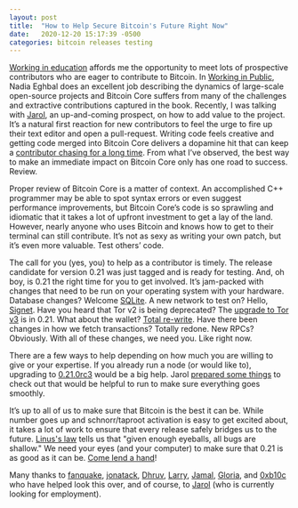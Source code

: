 ```yaml
---
layout: post
title:  "How to Help Secure Bitcoin's Future Right Now"
date:   2020-12-20 15:17:39 -0500
categories: bitcoin releases testing
---
```

[Working in education](https://residency.chaincode.com/) affords me the opportunity to meet lots of prospective contributors who are eager to contribute to Bitcoin. In [Working in Public](https://www.amazon.com/dp/0578675862/), Nadia Eghbal does an excellent job describing the dynamics of large-scale open-source projects and Bitcoin Core suffers from many of the challenges and extractive contributions captured in the book. Recently, I was talking with [Jarol](https://github.com/jarolrod/), an up-and-coming prospect, on how to add value to the project. It’s a natural first reaction for new contributors to feel the urge to fire up their text editor and open a pull-request. Writing code feels creative and getting code merged into Bitcoin Core delivers a dopamine hit that can keep a [contributor chasing for a long time](https://github.com/bitcoin/bitcoin/graphs/contributors). From what I’ve observed, the best way to make an immediate impact on Bitcoin Core only has one road to success. Review.

Proper review of Bitcoin Core is a matter of context. An accomplished C++ programmer may be able to spot syntax errors or even suggest performance improvements, but Bitcoin Core’s code is so sprawling and idiomatic that it takes a lot of upfront investment to get a lay of the land. However, nearly anyone who uses Bitcoin and knows how to get to their terminal can still contribute. It’s not as sexy as writing your own patch, but it’s even more valuable. Test others’ code.

The call for you (yes, you) to help as a contributor is timely. The release candidate for version 0.21 was just tagged and is ready for testing. And, oh boy, is 0.21 the right time for you to get involved. It’s jam-packed with changes that need to be run on your operating system with your hardware. Database changes? Welcome [SQLite](https://github.com/bitcoin/bitcoin/pull/19077). A new network to test on? Hello, [Signet](https://github.com/bitcoin/bitcoin/pull/18267). Have you heard that Tor v2 is being deprecated? The [upgrade to Tor v3](http://github.com/bitcoin/bitcoin/pull/19954) is in 0.21. What about the wallet? [Total re-write](https://achow101.com/2020/10/0.21-wallets). Have there been changes in how we fetch transactions? Totally redone. New RPCs? Obviously. With all of these changes, we need you. Like right now.

There are a few ways to help depending on how much you are willing to give or your expertise. If you already run a node (or would like to), upgrading to [0.21.0rc3](https://github.com/bitcoin/bitcoin/releases/tag/v0.21.0rc3) would be a big help. Jarol [prepared some things](https://gist.github.com/jarolrod/6495932dc6b598ddef49e6374b348f4e) to check out that would be helpful to run to make sure everything goes smoothly.

It’s up to all of us to make sure that Bitcoin is the best it can be. While number goes up and schnorr/taproot activation is easy to get excited about, it takes a lot of work to ensure that every release safely bridges us to the future. [Linus's law](https://en.wikipedia.org/wiki/Linus%27s_law) tells us that "given enough eyeballs, all bugs are shallow." We need your eyes (and your computer) to make sure that 0.21 is as good as it can be. [Come lend a hand](https://gist.github.com/jarolrod/6495932dc6b598ddef49e6374b348f4e)!

Many thanks to [fanquake](https://github.com/fanquake), [jonatack](https://github.com/jonatack), [Dhruv](https://github.com/dhruv), [Larry](https://github.com/larryruane), [Jamal](https://github.com/jamaljsr), [Gloria](https://github.com/glozow), and [0xb10c](https://github.com/0xb10c) who have helped look this over, and of course, to [Jarol](https://github.com/jarolrod/) (who is currently looking for employment).
